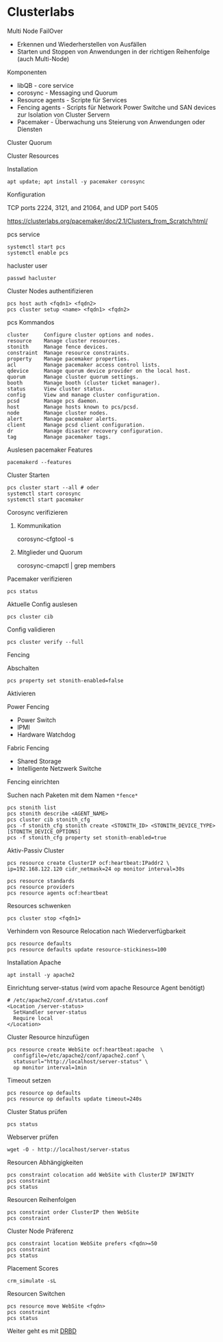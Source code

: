 # Clusterlabs

Multi Node FailOver

- Erkennen und Wiederherstellen von Ausfällen
- Starten und Stoppen von Anwendungen in der richtigen Reihenfolge (auch Multi-Node)

Komponenten

- libQB - core service
- corosync - Messaging und Quorum
- Resource agents - Scripte für Services
- Fencing agents - Scripts für Network Power Switche und SAN devices zur Isolation von Cluster Servern
- Pacemaker - Überwachung uns Steierung von Anwendungen oder Diensten

Cluster Quorum

Cluster Resources

Installation

    apt update; apt install -y pacemaker corosync

Konfiguration

TCP ports 2224, 3121, and 21064, and UDP port 5405

<https://clusterlabs.org/pacemaker/doc/2.1/Clusters_from_Scratch/html/>

pcs service

    systemctl start pcs
    systemctl enable pcs

hacluster user

    passwd hacluster

Cluster Nodes authentifizieren

    pcs host auth <fqdn1> <fqdn2>
    pcs cluster setup <name> <fqdn1> <fqdn2>

pcs Kommandos

    cluster     Configure cluster options and nodes.
    resource    Manage cluster resources.
    stonith     Manage fence devices.
    constraint  Manage resource constraints.
    property    Manage pacemaker properties.
    acl         Manage pacemaker access control lists.
    qdevice     Manage quorum device provider on the local host.
    quorum      Manage cluster quorum settings.
    booth       Manage booth (cluster ticket manager).
    status      View cluster status.
    config      View and manage cluster configuration.
    pcsd        Manage pcs daemon.
    host        Manage hosts known to pcs/pcsd.
    node        Manage cluster nodes.
    alert       Manage pacemaker alerts.
    client      Manage pcsd client configuration.
    dr          Manage disaster recovery configuration.
    tag         Manage pacemaker tags.

Auslesen pacemaker Features

    pacemakerd --features

Cluster Starten

    pcs cluster start --all # oder
    systemctl start corosync
    systemctl start pacemaker

Corosync verifizieren

1. Kommunikation

    corosync-cfgtool -s

2. Mitglieder und Quorum

    corosync-cmapctl | grep members

Pacemaker verifizieren

    pcs status

Aktuelle Config auslesen

    pcs cluster cib

Config validieren

    pcs cluster verify --full

Fencing

Abschalten

    pcs property set stonith-enabled=false

Aktivieren

Power Fencing

- Power Switch
- IPMI
- Hardware Watchdog

Fabric Fencing

- Shared Storage
- Intelligente Netzwerk Switche

Fencing einrichten

Suchen nach Paketen mit dem Namen `*fence*`

    pcs stonith list
    pcs stonith describe <AGENT_NAME>
    pcs cluster cib stonith_cfg
    pcs -f stonith_cfg stonith create <STONITH_ID> <STONITH_DEVICE_TYPE> [STONITH_DEVICE_OPTIONS]
    pcs -f stonith_cfg property set stonith-enabled=true

Aktiv-Passiv Cluster

    pcs resource create ClusterIP ocf:heartbeat:IPaddr2 \
    ip=192.168.122.120 cidr_netmask=24 op monitor interval=30s

    pcs resource standards
    pcs resource providers
    pcs resource agents ocf:heartbeat

Resources schwenken

    pcs cluster stop <fqdn1>

Verhindern von Resource Relocation nach Wiederverfügbarkeit

    pcs resource defaults
    pcs resource defaults update resource-stickiness=100

Installation Apache

    apt install -y apache2

Einrichtung server-status (wird vom apache Resource Agent benötigt)

    # /etc/apache2/conf.d/status.conf
    <Location /server-status>
      SetHandler server-status
      Require local
    </Location>

Cluster Resource hinzufügen

    pcs resource create WebSite ocf:heartbeat:apache  \
      configfile=/etc/apache2/conf/apache2.conf \
      statusurl="http://localhost/server-status" \
      op monitor interval=1min

Timeout setzen

    pcs resource op defaults
    pcs resource op defaults update timeout=240s

Cluster Status prüfen

    pcs status

Webserver prüfen

    wget -O - http://localhost/server-status

Resourcen Abhängigkeiten

    pcs constraint colocation add WebSite with ClusterIP INFINITY
    pcs constraint
    pcs status

Resourcen Reihenfolgen

    pcs constraint order ClusterIP then WebSite
    pcs constraint

Cluster Node Präferenz

    pcs constraint location WebSite prefers <fqdn>=50
    pcs constraint
    pcs status

Placement Scores

    crm_simulate -sL

Resourcen Switchen

    pcs resource move WebSite <fqdn>
    pcs constraint
    pcs status

Weiter geht es mit [DRBD](../08_DRBD)
